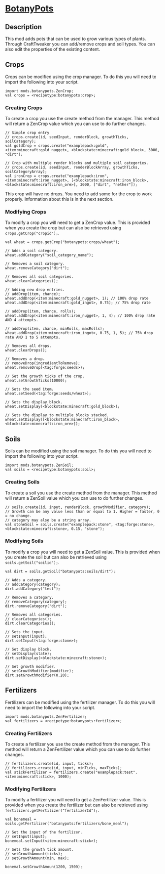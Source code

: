 # [BotanyPots](https://www.curseforge.com/minecraft/mc-mods/botany-pots)

## Description
This mod adds pots that can be used to grow various types of plants. Through CraftTweaker you can add/remove crops and soil types. You can also edit the properties of the existing content.

## Crops
Crops can be modified using the crop manager. To do this you will need to import the following into your script.

```zenscript
import mods.botanypots.ZenCrop;
val crops = <recipetype:botanypots:crop>;
```

### Creating Crops
To create a crop you use the create method from the manager. This method will return a ZenCrop value which you can use to do further changes.

```zenscript
// Simple crop entry
// crops.create(id, seedInput, renderBlock, growthTicks, soilCategory);
val goldCrop = crops.create("examplepack:gold", <item:minecraft:gold_nugget>, <blockstate:minecraft:gold_block>, 3000, "dirt");

// Crop with multiple render blocks and multiple soil categories.
// crops.create(id, seedInput, renderBlockArray, growthTicks, soilCategoryArray);
val ironCrop = crops.create("examplepack:iron", <item:minecraft:iron_nugget>, [<blockstate:minecraft:iron_block>, <blockstate:minecraft:iron_ore>], 3000, ["dirt", "nether"]);
```

This crop will have no drops. You need to add some for the crop to work properly. Information about this is in the next section.

### Modifying Crops
To modify a crop you will need to get a ZenCrop value. This is provided when you create the crop but can also be retrieved using `crops.getCrop("cropid");`.

```zenscript
val wheat = crops.getCrop("botanypots:crops/wheat");

// Adds a soil category.
wheat.addCategory("soil_category_name");

// Removes a soil category.
wheat.removeCategory("dirt");

// Removes all soil categories.
wheat.clearCategories();

// Adding new drop entries.
// addDrop(item, chance);
wheat.addDrop(<item:minecraft:gold_nugget>, 1); // 100% drop rate
wheat.addDrop(<item:minecraft:gold_ingot>, 0.75); // 75% drop rate

// addDrop(item, chance, rolls);
wheat.addDrop(<item:minecraft:iron_nugget>, 1, 4); // 100% drop rate AND 4 attempts.

// addDrop(item, chance, minRolls, maxRolls);
wheat.addDrop(<item:minecraft:iron_ingot>, 0.75, 1, 5); // 75% drop rate AND 1 to 5 attempts.

// Removes all drops.
wheat.clearDrops();

// Removes a drop.
// removeDrop(ingredientToRemove);
wheat.removeDrop(<tag:forge:seeds>);

// Set the growth ticks of the crop.
wheat.setGrowthTicks(10000);

// Sets the seed item.
wheat.setSeed(<tag:forge:seeds/wheat>);

// Sets the display block.
wheat.setDisplay(<blockstate:minecraft:gold_block>);

// Sets the display to multiple blocks stacked.
wheat.setDisplay([<blockstate:minecraft:iron_block>, <blockstate:minecraft:iron_ore>]);
```

## Soils
Soils can be modified using the soil manager. To do this you will need to import the following into your script.

```zenscript
import mods.botanypots.ZenSoil;
val soils = <recipetype:botanypots:soil>;
```

### Creating Soils
To create a soil you use the create method from the manager. This method will return a ZenSoil value which you can use to do further changes.

```zenscript
// soils.create(id, input, renderBlock, growthModifier, category);
// Growth can be any value less than or equal to 1. Higher = faster, 0 = no change.
// category may also be a string array.
val stoneSoil = soils.create("examplepack:stone", <tag:forge:stone>, <blockstate:minecraft:stone>, 0.15, "stone");
```

### Modifying Soils
To modify a crop you will need to get a ZenSoil value. This is provided when you create the soil but can also be retrieved using `soils.getSoil("soilid");`.

```zenscript
val dirt = soils.getSoil("botanypots:soils/dirt");

// Adds a category.
// addCategory(category);
dirt.addCategory("test");

// Removes a category.
// removeCategory(category);
dirt.removeCategory("dirt");

// Removes all categories.
// clearCategories();
dirt.clearCategories();

// Sets the input.
// setInput(input);
dirt.setInput(<tag:forge:stone>);

// Set display block.
// setDisplay(state);
dirt.setDisplay(<blockstate:minecraft:stone>);

// Set growth modifier.
// setGrowthModifier(modifier);
dirt.setGrowthModifier(0.20);
```

## Fertilizers
Fertilizers can be modified using the fertilizer manager. To do this you will need to import the following into your script.

```zenscript
import mods.botanypots.ZenFertilizer;
val fertilizers = <recipetype:botanypots:fertilizer>;
```

### Creating Fertilizers
To create a fertilizer you use the create method from the manager. This method will return a ZenFertilizer value which you can use to do further changes.

```zenscript
// fertilizers.create(id, input, ticks);
// fertilizers.create(id, input, minTicks, maxTicks);
val stickFertilizer = fertilizers.create("examplepack:test", <item:minecraft:stick>, 1000);
```

### Modifying Fertilizers
To modify a fertilizer you will need to get a ZenFertilizer value. This is provided when you create the fertilizer but can also be retrieved using `fertilizers.getFertilizer("fertilizerId");`.

```zenscript
val bonemeal = soils.getFertilizer("botanypots:fertilizers/bone_meal");

// Set the input of the fertilizer.
// setInput(input);
bonemeal.setInput(<item:minecraft:stick>);

// Sets the growth tick amount.
// setGrowthAmount(ticks);
// setGrowthAmount(min, max);

bonemal.setGrowthAmoun(1200, 1500);
```
